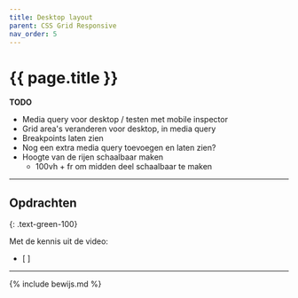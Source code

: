 ```yaml
---
title: Desktop layout
parent: CSS Grid Responsive
nav_order: 5
---
```


# {{ page.title }}

**TODO**

- Media query voor desktop / testen met mobile inspector 
- Grid area's veranderen voor desktop, in media query
- Breakpoints laten zien
- Nog een extra media query toevoegen en laten zien?
- Hoogte van de rijen schaalbaar maken
    - 100vh + fr om midden deel schaalbaar te maken

---

## Opdrachten 
{: .text-green-100}

Met de kennis uit de video: 
- [ ] 


---

{% include bewijs.md %}


